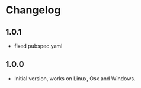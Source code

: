 # Changelog

## 1.0.1

- fixed pubspec.yaml


## 1.0.0
- Initial version, works on Linux, Osx and Windows.
